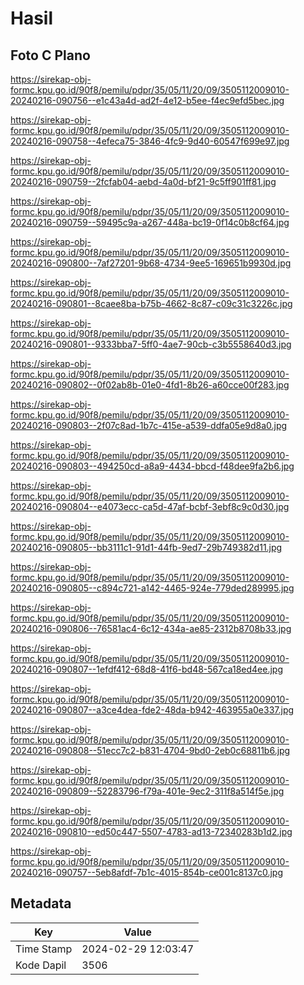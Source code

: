 # Hasil

## Foto C Plano

https://sirekap-obj-formc.kpu.go.id/90f8/pemilu/pdpr/35/05/11/20/09/3505112009010-20240216-090756--e1c43a4d-ad2f-4e12-b5ee-f4ec9efd5bec.jpg

https://sirekap-obj-formc.kpu.go.id/90f8/pemilu/pdpr/35/05/11/20/09/3505112009010-20240216-090758--4efeca75-3846-4fc9-9d40-60547f699e97.jpg

https://sirekap-obj-formc.kpu.go.id/90f8/pemilu/pdpr/35/05/11/20/09/3505112009010-20240216-090759--2fcfab04-aebd-4a0d-bf21-9c5ff901ff81.jpg

https://sirekap-obj-formc.kpu.go.id/90f8/pemilu/pdpr/35/05/11/20/09/3505112009010-20240216-090759--59495c9a-a267-448a-bc19-0f14c0b8cf64.jpg

https://sirekap-obj-formc.kpu.go.id/90f8/pemilu/pdpr/35/05/11/20/09/3505112009010-20240216-090800--7af27201-9b68-4734-9ee5-169651b9930d.jpg

https://sirekap-obj-formc.kpu.go.id/90f8/pemilu/pdpr/35/05/11/20/09/3505112009010-20240216-090801--8caee8ba-b75b-4662-8c87-c09c31c3226c.jpg

https://sirekap-obj-formc.kpu.go.id/90f8/pemilu/pdpr/35/05/11/20/09/3505112009010-20240216-090801--9333bba7-5ff0-4ae7-90cb-c3b5558640d3.jpg

https://sirekap-obj-formc.kpu.go.id/90f8/pemilu/pdpr/35/05/11/20/09/3505112009010-20240216-090802--0f02ab8b-01e0-4fd1-8b26-a60cce00f283.jpg

https://sirekap-obj-formc.kpu.go.id/90f8/pemilu/pdpr/35/05/11/20/09/3505112009010-20240216-090803--2f07c8ad-1b7c-415e-a539-ddfa05e9d8a0.jpg

https://sirekap-obj-formc.kpu.go.id/90f8/pemilu/pdpr/35/05/11/20/09/3505112009010-20240216-090803--494250cd-a8a9-4434-bbcd-f48dee9fa2b6.jpg

https://sirekap-obj-formc.kpu.go.id/90f8/pemilu/pdpr/35/05/11/20/09/3505112009010-20240216-090804--e4073ecc-ca5d-47af-bcbf-3ebf8c9c0d30.jpg

https://sirekap-obj-formc.kpu.go.id/90f8/pemilu/pdpr/35/05/11/20/09/3505112009010-20240216-090805--bb3111c1-91d1-44fb-9ed7-29b749382d11.jpg

https://sirekap-obj-formc.kpu.go.id/90f8/pemilu/pdpr/35/05/11/20/09/3505112009010-20240216-090805--c894c721-a142-4465-924e-779ded289995.jpg

https://sirekap-obj-formc.kpu.go.id/90f8/pemilu/pdpr/35/05/11/20/09/3505112009010-20240216-090806--76581ac4-6c12-434a-ae85-2312b8708b33.jpg

https://sirekap-obj-formc.kpu.go.id/90f8/pemilu/pdpr/35/05/11/20/09/3505112009010-20240216-090807--1efdf412-68d8-41f6-bd48-567ca18ed4ee.jpg

https://sirekap-obj-formc.kpu.go.id/90f8/pemilu/pdpr/35/05/11/20/09/3505112009010-20240216-090807--a3ce4dea-fde2-48da-b942-463955a0e337.jpg

https://sirekap-obj-formc.kpu.go.id/90f8/pemilu/pdpr/35/05/11/20/09/3505112009010-20240216-090808--51ecc7c2-b831-4704-9bd0-2eb0c68811b6.jpg

https://sirekap-obj-formc.kpu.go.id/90f8/pemilu/pdpr/35/05/11/20/09/3505112009010-20240216-090809--52283796-f79a-401e-9ec2-311f8a514f5e.jpg

https://sirekap-obj-formc.kpu.go.id/90f8/pemilu/pdpr/35/05/11/20/09/3505112009010-20240216-090810--ed50c447-5507-4783-ad13-72340283b1d2.jpg

https://sirekap-obj-formc.kpu.go.id/90f8/pemilu/pdpr/35/05/11/20/09/3505112009010-20240216-090757--5eb8afdf-7b1c-4015-854b-ce001c8137c0.jpg


## Metadata

| Key        | Value               |
| ---------- | ------------------- |
| Time Stamp | 2024-02-29 12:03:47 |
| Kode Dapil | 3506                |



